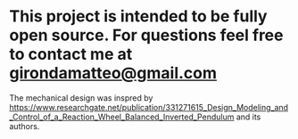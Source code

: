 # This project is intended to be fully open source. For questions feel free to contact me at girondamatteo@gmail.com

The mechanical design was inspred by https://www.researchgate.net/publication/331271615_Design_Modeling_and_Control_of_a_Reaction_Wheel_Balanced_Inverted_Pendulum and its authors. 
